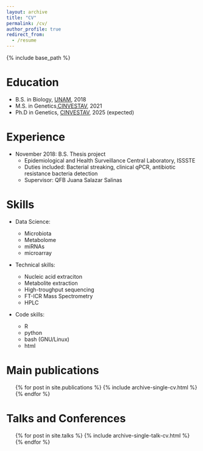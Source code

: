 ```yaml
---
layout: archive
title: "CV"
permalink: /cv/
author_profile: true
redirect_from:
  - /resume
---
```


{% include base_path %}

Education
======
* B.S. in Biology, [UNAM](https://www.zaragoza.unam.mx/), 2018
* M.S. in Genetics,[CINVESTAV](https://genetica.cinvestav.mx/), 2021
* Ph.D in Genetics, [CINVESTAV](https://genetica.cinvestav.mx/), 2025 (expected)

Experience
======
* November 2018: B.S. Thesis project
  * Epidemiological and Health Surveillance Central Laboratory, ISSSTE
  * Duties included: Bacterial streaking, clinical qPCR, antibiotic resistance bacteria detection
  * Supervisor: QFB Juana Salazar Salinas

  
Skills
======
* Data Science:
  * Microbiota
  * Metabolome
  * miRNAs
  * microarray
    
* Technical skills:
  * Nucleic acid extraciton
  * Metabolite extraction
  * High-troughput sequencing
  * FT-ICR Mass Spectrometry
  * HPLC
 
* Code skills:
  * R
  * python
  * bash (GNU/Linux)
  * html

Main publications
======
  <ul>{% for post in site.publications %}
    {% include archive-single-cv.html %}
  {% endfor %}</ul>
  
Talks and Conferences
======
  <ul>{% for post in site.talks %}
    {% include archive-single-talk-cv.html %}
  {% endfor %}</ul>
  


